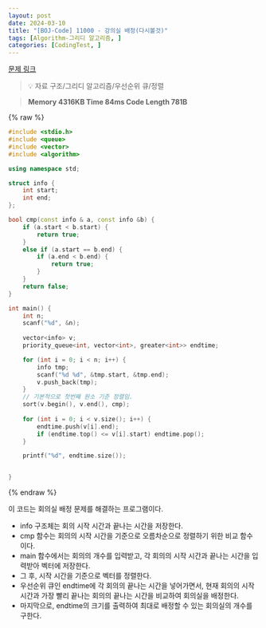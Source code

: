 ```yaml
---
layout: post
date: 2024-03-10
title: "[BOJ-Code] 11000 - 강의실 배정(다시볼것)"
tags: [Algorithm-그리디 알고리즘, ]
categories: [CodingTest, ]
---
```


[문제 링크](https://www.acmicpc.net/problem/11000)


> 💡 자료 구조/그리디 알고리즘/우선순위 큐/정렬


> **Memory   4316KB                                   Time   84ms                                Code Length   781B**



{% raw %}
```c++
#include <stdio.h>
#include <queue>
#include <vector>
#include <algorithm>

using namespace std;

struct info {
	int start;
	int end;
};

bool cmp(const info & a, const info &b) {
	if (a.start < b.start) {
		return true;
	}
	else if (a.start == b.end) {
		if (a.end < b.end) {
			return true;
		}
	}
	return false;
}

int main() {
	int n;
	scanf("%d", &n);
	
	vector<info> v;
	priority_queue<int, vector<int>, greater<int>> endtime;

	for (int i = 0; i < n; i++) {
		info tmp;
		scanf("%d %d", &tmp.start, &tmp.end);
		v.push_back(tmp);
	}
	// 기본적으로 첫번째 원소 기준 정렬임.
	sort(v.begin(), v.end(), cmp);
	
	for (int i = 0; i < v.size(); i++) {
		endtime.push(v[i].end);
		if (endtime.top() <= v[i].start) endtime.pop();
	}

	printf("%d", endtime.size());


}
```
{% endraw %}



이 코드는 회의실 배정 문제를 해결하는 프로그램이다.

- info 구조체는 회의 시작 시간과 끝나는 시간을 저장한다.
- cmp 함수는 회의의 시작 시간을 기준으로 오름차순으로 정렬하기 위한 비교 함수이다.
- main 함수에서는 회의의 개수를 입력받고, 각 회의의 시작 시간과 끝나는 시간을 입력받아 벡터에 저장한다.
- 그 후, 시작 시간을 기준으로 벡터를 정렬한다.
- 우선순위 큐인 endtime에 각 회의의 끝나는 시간을 넣어가면서, 현재 회의의 시작 시간과 가장 빨리 끝나는 회의의 끝나는 시간을 비교하여 회의실을 배정한다.
- 마지막으로, endtime의 크기를 출력하여 최대로 배정할 수 있는 회의실의 개수를 구한다.

